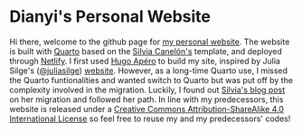 # Dianyi's Personal Website
Hi there, welcome to the github page for [my personal website](https://rubuky.com). The website is built with [Quarto](https://quarto.org/) based on the [Silvia Canelón's](https://silviacanelon.com/) template, and deployed through [Netlify](https://www.netlify.com/). I first used [Hugo Apéro](https://github.com/hugo-apero/) to build my site, inspired by Julia Silge's ([@juliasilge](https://github.com/juliasilge)) [website](https://juliasilge.com/). However, as a long-time Quarto use, I missed the Quarto funtionalities and wanted switch to Quarto but was put off by the complexity involved in the migration. Luckily, I found out [Silvia's blog post](https://silviacanelon.com/blog/2023-09-29-hello-quarto/) on her migration and followed her path. In line with my predecessors, this website is released under a [Creative Commons Attribution-ShareAlike 4.0 International License](https://creativecommons.org/licenses/by-sa/4.0/) so feel free to reuse my and my predecessors' codes!
